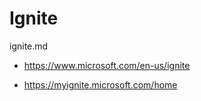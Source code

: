 # Ignite

ignite.md

*   https://www.microsoft.com/en-us/ignite

*   https://myignite.microsoft.com/home
